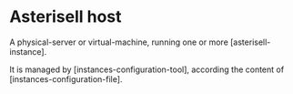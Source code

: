 # Asterisell host

A physical-server or virtual-machine, running one or more [asterisell-instance].

It is managed by [instances-configuration-tool], according the content of [instances-configuration-file].
